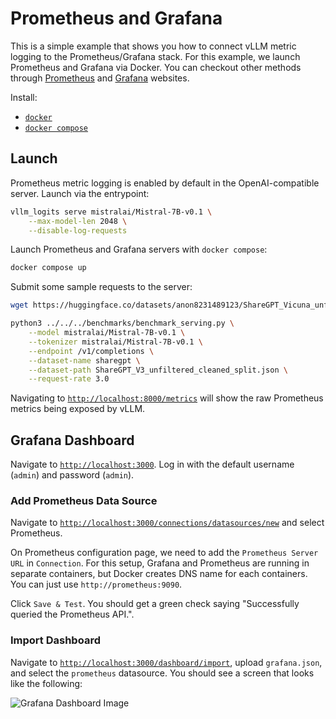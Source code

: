 # Prometheus and Grafana

This is a simple example that shows you how to connect vLLM metric logging to the Prometheus/Grafana stack. For this example, we launch Prometheus and Grafana via Docker. You can checkout other methods through [Prometheus](https://prometheus.io/) and [Grafana](https://grafana.com/) websites.

Install:

- [`docker`](https://docs.docker.com/engine/install/)
- [`docker compose`](https://docs.docker.com/compose/install/linux/#install-using-the-repository)

## Launch

Prometheus metric logging is enabled by default in the OpenAI-compatible server. Launch via the entrypoint:

```bash
vllm_logits serve mistralai/Mistral-7B-v0.1 \
    --max-model-len 2048 \
    --disable-log-requests
```

Launch Prometheus and Grafana servers with `docker compose`:

```bash
docker compose up
```

Submit some sample requests to the server:

```bash
wget https://huggingface.co/datasets/anon8231489123/ShareGPT_Vicuna_unfiltered/resolve/main/ShareGPT_V3_unfiltered_cleaned_split.json

python3 ../../../benchmarks/benchmark_serving.py \
    --model mistralai/Mistral-7B-v0.1 \
    --tokenizer mistralai/Mistral-7B-v0.1 \
    --endpoint /v1/completions \
    --dataset-name sharegpt \
    --dataset-path ShareGPT_V3_unfiltered_cleaned_split.json \
    --request-rate 3.0
```

Navigating to [`http://localhost:8000/metrics`](http://localhost:8000/metrics) will show the raw Prometheus metrics being exposed by vLLM.

## Grafana Dashboard

Navigate to [`http://localhost:3000`](http://localhost:3000). Log in with the default username (`admin`) and password (`admin`).

### Add Prometheus Data Source

Navigate to [`http://localhost:3000/connections/datasources/new`](http://localhost:3000/connections/datasources/new) and select Prometheus.

On Prometheus configuration page, we need to add the `Prometheus Server URL` in `Connection`. For this setup, Grafana and Prometheus are running in separate containers, but Docker creates DNS name for each containers. You can just use `http://prometheus:9090`.

Click `Save & Test`. You should get a green check saying "Successfully queried the Prometheus API.".

### Import Dashboard

Navigate to [`http://localhost:3000/dashboard/import`](http://localhost:3000/dashboard/import), upload `grafana.json`, and select the `prometheus` datasource. You should see a screen that looks like the following:

![Grafana Dashboard Image](https://i.imgur.com/R2vH9VW.png)
